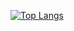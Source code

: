 [![Top Langs](https://github-readme-stats.vercel.app/api/top-langs/?username=dxleted&layout=compact&theme=tokyonight)](https://github.com/anuraghazra/github-readme-stats&exclude_repo=lolstats-graduation-project,infkit_client)
